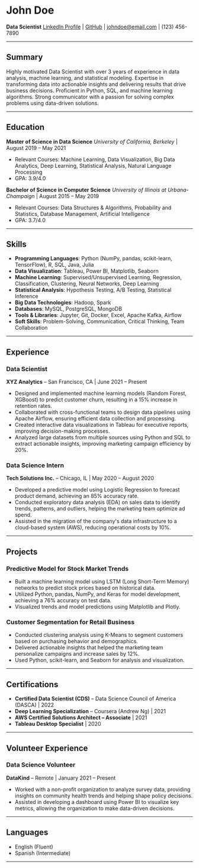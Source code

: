 # John Doe

**Data Scientist**
[LinkedIn Profile](https://www.linkedin.com/in/johndoe) | [GitHub](https://github.com/johndoe) | johndoe@email.com | (123) 456-7890

---

## Summary

Highly motivated Data Scientist with over 3 years of experience in data analysis, machine learning, and statistical modeling. Expertise in transforming data into actionable insights and delivering results that drive business decisions. Proficient in Python, SQL, and machine learning algorithms. Strong communicator with a passion for solving complex problems using data-driven solutions.

---

## Education

**Master of Science in Data Science**
_University of California, Berkeley_ | August 2019 – May 2021

- Relevant Courses: Machine Learning, Data Visualization, Big Data Analytics, Deep Learning, Statistical Analysis, Natural Language Processing
- GPA: 3.9/4.0

**Bachelor of Science in Computer Science**
_University of Illinois at Urbana-Champaign_ | August 2015 – May 2019

- Relevant Courses: Data Structures & Algorithms, Probability and Statistics, Database Management, Artificial Intelligence
- GPA: 3.7/4.0

---

## Skills

- **Programming Languages**: Python (NumPy, pandas, scikit-learn, TensorFlow), R, SQL, Java, Julia
- **Data Visualization**: Tableau, Power BI, Matplotlib, Seaborn
- **Machine Learning**: Supervised/Unsupervised Learning, Regression, Classification, Clustering, Neural Networks, Deep Learning
- **Statistical Analysis**: Hypothesis Testing, A/B Testing, Statistical Inference
- **Big Data Technologies**: Hadoop, Spark
- **Databases**: MySQL, PostgreSQL, MongoDB
- **Tools & Libraries**: Jupyter, Git, Docker, Excel, Apache Kafka, Airflow
- **Soft Skills**: Problem-Solving, Communication, Critical Thinking, Team Collaboration

---

## Experience

### Data Scientist

**XYZ Analytics** – San Francisco, CA | June 2021 – Present

- Designed and implemented machine learning models (Random Forest, XGBoost) to predict customer churn, resulting in a 15% increase in retention rates.
- Collaborated with cross-functional teams to design data pipelines using Apache Airflow, ensuring efficient data collection and processing.
- Created interactive data visualizations in Tableau for executive reports, improving decision-making processes.
- Analyzed large datasets from multiple sources using Python and SQL to extract actionable insights, improving marketing campaign efficiency by 20%.

### Data Science Intern

**Tech Solutions Inc.** – Chicago, IL | May 2020 – August 2020

- Developed a predictive model using Logistic Regression to forecast product demand, achieving an 85% accuracy rate.
- Conducted exploratory data analysis (EDA) on sales data to identify trends, patterns, and outliers, helping the marketing team optimize ad spend.
- Assisted in the migration of the company's data infrastructure to a cloud-based system (AWS), reducing operational costs by 10%.

---

## Projects

### Predictive Model for Stock Market Trends

- Built a machine learning model using LSTM (Long Short-Term Memory) networks to predict stock prices based on historical data.
- Utilized Python, pandas, NumPy, and Keras for model development, achieving a 76% accuracy on test data.
- Visualized trends and model predictions using Matplotlib and Plotly.

### Customer Segmentation for Retail Business

- Conducted clustering analysis using K-Means to segment customers based on purchasing behavior and demographics.
- Delivered actionable insights that helped the marketing team personalize campaigns and increase sales by 12%.
- Used Python, scikit-learn, and Seaborn for analysis and visualization.

---

## Certifications

- **Certified Data Scientist (CDS)** – Data Science Council of America (DASCA) | 2022
- **Deep Learning Specialization** – Coursera (Andrew Ng) | 2021
- **AWS Certified Solutions Architect – Associate** | 2021
- **Tableau Desktop Specialist** | 2020

---

## Volunteer Experience

### Data Science Volunteer

**DataKind** – Remote | January 2021 – Present

- Worked with a non-profit organization to analyze survey data, providing insights on community health trends and helping shape policy decisions.
- Assisted in developing a dashboard using Power BI to visualize key metrics, allowing the organization to make data-driven decisions.

---

## Languages

- English (Fluent)
- Spanish (Intermediate)

---
